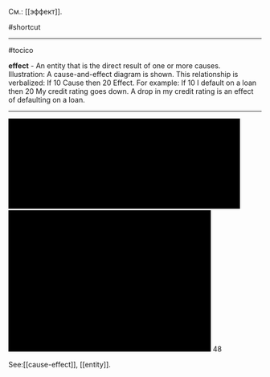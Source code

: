 См.: [[эффект]].

#shortcut




<hr/>

#tocico

<b>effect</b> -  An entity that is the direct result of one or more causes.  
Illustration: A cause-and-effect diagram is shown. This relationship is verbalized: If 10 Cause then 20 Effect.  For example: If 10 I default on a loan then 20 My credit rating goes down. A drop in my credit rating is an effect of defaulting on a loan. 
<hr/>
<img src="./tocico_dictionary_2nd_editio-48_1.png"/>
<img src="./tocico_dictionary_2nd_editio-48_2.png"/>
48 
 
 



See:[[cause-effect]], [[entity]].
